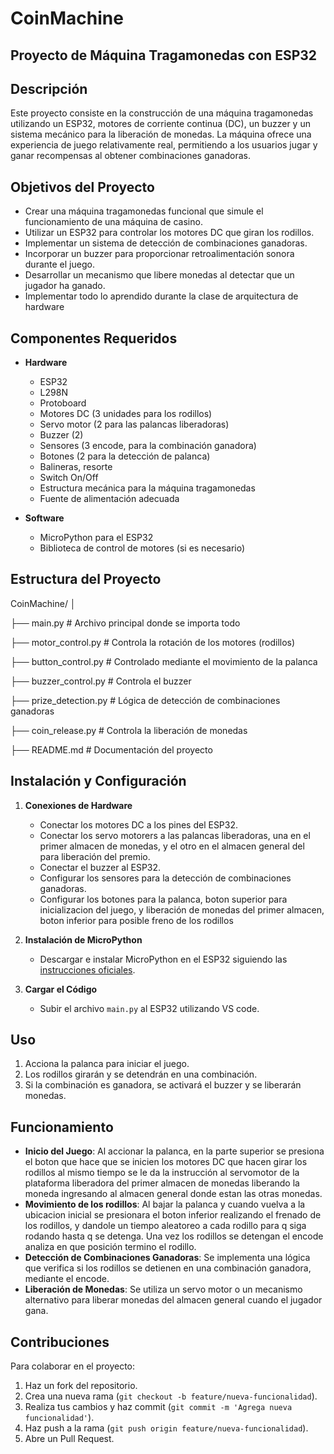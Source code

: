 # CoinMachine

## Proyecto de Máquina Tragamonedas con ESP32

## Descripción

Este proyecto consiste en la construcción de una máquina tragamonedas utilizando un ESP32, motores de corriente continua (DC), un buzzer y un sistema mecánico para la liberación de monedas. La máquina ofrece una experiencia de juego relativamente real, permitiendo a los usuarios jugar y ganar recompensas al obtener combinaciones ganadoras.

## Objetivos del Proyecto

- Crear una máquina tragamonedas funcional que simule el funcionamiento de una máquina de casino.
- Utilizar un ESP32 para controlar los motores DC que giran los rodillos.
- Implementar un sistema de detección de combinaciones ganadoras.
- Incorporar un buzzer para proporcionar retroalimentación sonora durante el juego.
- Desarrollar un mecanismo que libere monedas al detectar que un jugador ha ganado.
- Implementar todo lo aprendido durante la clase de arquitectura de hardware

## Componentes Requeridos

- **Hardware**
  - ESP32
  - L298N
  - Protoboard
  - Motores DC (3 unidades para los rodillos)
  - Servo motor (2 para las palancas liberadoras)
  - Buzzer (2)
  - Sensores (3 encode, para la combinación ganadora)
  - Botones (2 para la detección de palanca)
  - Balineras, resorte
  - Switch On/Off
  - Estructura mecánica para la máquina tragamonedas
  - Fuente de alimentación adecuada

- **Software**
  - MicroPython para el ESP32
  - Biblioteca de control de motores (si es necesario)

## Estructura del Proyecto

CoinMachine/ │ 

├── main.py                  # Archivo principal donde se importa todo

├── motor_control.py         # Controla la rotación de los motores (rodillos)

├── button_control.py         # Controlado mediante el movimiento de la palanca

├── buzzer_control.py        # Controla el buzzer

├── prize_detection.py       # Lógica de detección de combinaciones ganadoras

├── coin_release.py          # Controla la liberación de monedas

├── README.md # Documentación del proyecto 






## Instalación y Configuración

1. **Conexiones de Hardware**
   - Conectar los motores DC a los pines del ESP32.
   - Conectar los servo motorers a las palancas liberadoras, una en el primer almacen de monedas, y el otro en el almacen general del para liberación del premio.
   - Conectar el buzzer al ESP32.
   - Configurar los sensores para la detección de combinaciones ganadoras.
   - Configurar los botones para la palanca, boton superior para inicializacion del juego, y liberación de monedas del primer almacen, boton inferior para posible freno de los rodillos

2. **Instalación de MicroPython**
   - Descargar e instalar MicroPython en el ESP32 siguiendo las [instrucciones oficiales](https://docs.micropython.org/en/latest/esp32/tutorial/intro.html).

3. **Cargar el Código**
   - Subir el archivo `main.py` al ESP32 utilizando VS code.

## Uso

1. Acciona la palanca para iniciar el juego.
2. Los rodillos girarán y se detendrán en una combinación.
3. Si la combinación es ganadora, se activará el buzzer y se liberarán monedas.

## Funcionamiento

- **Inicio del Juego**: Al accionar la palanca, en la parte superior se presiona el boton que hace que se inicien los motores DC que hacen girar los rodillos al mismo tiempo se le da la instrucción al servomotor de la plataforma liberadora del primer almacen de monedas liberando la moneda ingresando al almacen general donde estan las otras monedas.
- **Movimiento de los rodillos**: Al bajar la palanca y cuando vuelva a la ubicacion inicial se presionara el boton inferior realizando el frenado de los rodillos, y dandole un tiempo aleatoreo a cada rodillo para q siga rodando hasta q se detenga. Una vez los rodillos se detengan el encode analiza en que posición termino el rodillo.
- **Detección de Combinaciones Ganadoras**: Se implementa una lógica que verifica si los rodillos se detienen en una combinación ganadora, mediante el encode. 
- **Liberación de Monedas**: Se utiliza un servo motor o un mecanismo alternativo para liberar monedas del almacen general cuando el jugador gana.

## Contribuciones

Para colaborar en el proyecto:

1. Haz un fork del repositorio.
2. Crea una nueva rama (`git checkout -b feature/nueva-funcionalidad`).
3. Realiza tus cambios y haz commit (`git commit -m 'Agrega nueva funcionalidad'`).
4. Haz push a la rama (`git push origin feature/nueva-funcionalidad`).
5. Abre un Pull Request.

